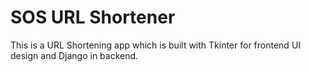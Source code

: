 # SOS URL Shortener

This is a URL Shortening app which is built with Tkinter for frontend UI design and Django in backend.
